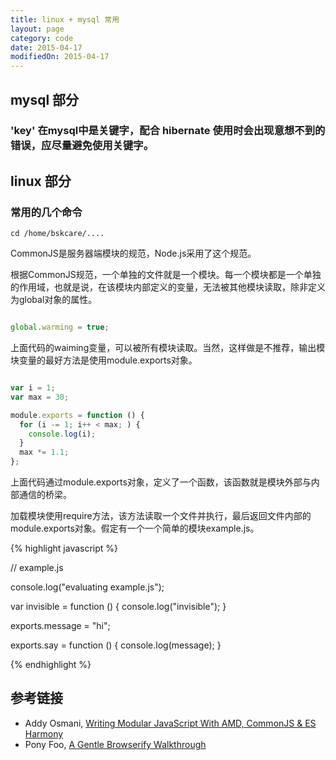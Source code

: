 ```yaml
---
title: linux + mysql 常用
layout: page
category: code
date: 2015-04-17
modifiedOn: 2015-04-17
---
```


## mysql 部分

### 'key' 在mysql中是关键字，配合 hibernate 使用时会出现意想不到的错误，应尽量避免使用关键字。

## linux 部分

### 常用的几个命令

```
cd /home/bskcare/....
```

CommonJS是服务器端模块的规范，Node.js采用了这个规范。

根据CommonJS规范，一个单独的文件就是一个模块。每一个模块都是一个单独的作用域，也就是说，在该模块内部定义的变量，无法被其他模块读取，除非定义为global对象的属性。

```javascript

global.warming = true;

```

上面代码的waiming变量，可以被所有模块读取。当然，这样做是不推荐，输出模块变量的最好方法是使用module.exports对象。

```javascript

var i = 1;
var max = 30;

module.exports = function () {
  for (i -= 1; i++ < max; ) {
    console.log(i);
  }
  max *= 1.1;
};

```

上面代码通过module.exports对象，定义了一个函数，该函数就是模块外部与内部通信的桥梁。

加载模块使用require方法，该方法读取一个文件并执行，最后返回文件内部的module.exports对象。假定有一个一个简单的模块example.js。

{% highlight javascript %}

// example.js

console.log("evaluating example.js");

var invisible = function () {
  console.log("invisible");
}

exports.message = "hi";

exports.say = function () {
  console.log(message);
}

{% endhighlight %}

## 参考链接

- Addy Osmani, [Writing Modular JavaScript With AMD, CommonJS & ES Harmony](http://addyosmani.com/writing-modular-js/)
- Pony Foo, [A Gentle Browserify Walkthrough](http://blog.ponyfoo.com/2014/08/25/a-gentle-browserify-walkthrough)
